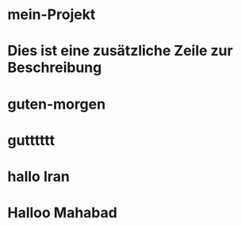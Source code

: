 # mein-Projekt
# Dies ist eine zusätzliche Zeile zur Beschreibung
# guten-morgen
# gutttttt
# hallo Iran
# Halloo Mahabad